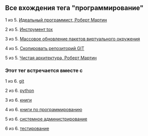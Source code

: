 ## Все вхождения тега "программирование"


1 из 5. [Идеальный программист, Роберт Мартин](./2020-07-17_idealniy_programmist_martin.md)

2 из 5. [Инструмент tox](./2021-03-15_tox.md)

3 из 5. [Массовое обновление пакетов виртуального окружения](./2021-01-12_python_selective_upgrade.md)

4 из 5. [Скопировать репозиторий GIT](./2020-07-17_git_repo_copy.md)

5 из 5. [Чистая архитектура, Роберт Мартин](./2021-02-28_chistaya_architectura_martin.md)



### Этот тег встречается вместе с


1 из 6. [git](./meta_git.md)

2 из 6. [python](./meta_python.md)

3 из 6. [книги](./meta_knigi.md)

4 из 6. [книги по программированию](./meta_knigi_po_programmirovaniy.md)

5 из 6. [системное администрирование](./meta_sistemnoe_administrirovanie.md)

6 из 6. [тестирование](./meta_testirovanie.md)

